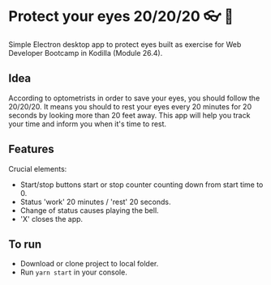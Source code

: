 # Protect your eyes 20/20/20 :eyeglasses: :eyes:

Simple Electron desktop app to protect eyes built as exercise for Web Developer Bootcamp in Kodilla (Module 26.4).

## Idea

According to optometrists in order to save your eyes, you should follow the 20/20/20. It means you should to rest your eyes every 20 minutes for 20 seconds by looking more than 20 feet away. This app will help you track your time and inform you when it's time to rest. 

## Features

Crucial elements:

* Start/stop buttons start or stop counter counting down from start time to 0.
* Status 'work' 20 minutes / 'rest' 20 seconds.
* Change of status causes playing the bell.
* 'X' closes the app.


## To run

* Download or clone project to local folder.
* Run `yarn start` in your console.





